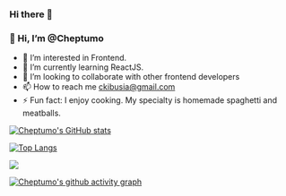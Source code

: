 ### Hi there 👋
### 👋 Hi, I’m @Cheptumo
- 👀 I’m interested in Frontend.
- 🌱 I’m currently learning ReactJS.
- 👯 I’m looking to collaborate with other frontend developers
- 📫 How to reach me ckibusia@gmail.com
- ⚡ Fun fact: I enjoy cooking. My specialty is homemade spaghetti and meatballs.

[![Cheptumo's GitHub stats](https://github-readme-stats.vercel.app/api?username=calebcheptumo&count_private=true&theme=tokyonight&showicons=true)]()

[![Top Langs](https://github-readme-stats.vercel.app/api/top-langs/?username=calebcheptumo&langs_count=5&theme=tokyonight)]()

![](https://komarev.com/ghpvc/?username=calebcheptumo&color=green)

[![Cheptumo's github activity graph](https://activity-graph.herokuapp.com/graph?username=calebcheptumo&custom_title=This%20is%20a%20title&hide_border=true)](https://github.com/calebcheptumo/github-readme-activity-graph)